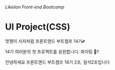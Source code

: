 ###### Likelion Front-end Bootcamp

# UI Project(CSS)

멋쟁이 사자처럼 프론트엔드 부트캠프 14기💕

14기 여러분의 첫 프로젝트를 응원합니다. 화이팅 👏‼️

안녕하세요 프론트엔드 부트캠프 14기 2조, 일석2조입니다
